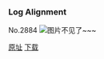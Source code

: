 ### Log Alignment
No.2884
![图片不见了~~~](https://imgs.xkcd.com/comics/log_alignment.png)

[原址](https://xkcd.com//2884) [下载](https://imgs.xkcd.com/comics/log_alignment.png)


